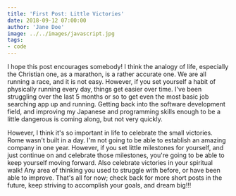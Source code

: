```yaml
---
title: 'First Post: Little Victories'
date: 2018-09-12 07:00:00
author: 'Jane Doe'
image: ../../images/javascript.jpg
tags:
- code
---
```


I hope this post encourages somebody! I think the analogy of life, especially the Christian one, as a marathon, is a rather accurate one. We are all running a race, and it is not easy. However, if you set yourself a habit of physically running every day, things get easier over time. I've been struggling over the last 5 months or so to get even the most basic job searching app up and running. Getting back into the software development field, and improving my Japanese and programming skills enough to be a little dangerous is coming along, but not very quickly.

However, I think it's so important in life to celebrate the small victories. Rome wasn't built in a day. I'm not going to be able to establish an amazing company in one year. However, if you set little milestones for yourself, and just continue on and celebrate those milestones, you're going to be able to keep yourself moving forward. Also celebrate victories in your spiritual walk! Any area of thinking you used to struggle with before, or have been able to improve. That's all for now; check back for more short posts in the future, keep striving to accomplish your goals, and dream big!!!
